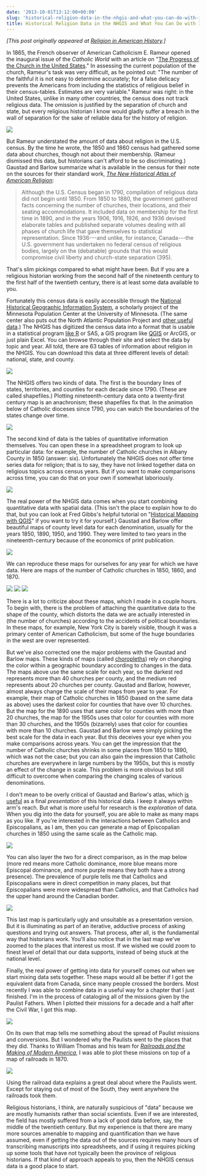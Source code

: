 ```yaml
---
date: '2013-10-01T13:12:00+00:00'
slug: 'historical-religion-data-in-the-nhgis-and-what-you-can-do-with-it'
title: Historical Religion Data in the NHGIS and What You Can Do with It
---
```


*\[This post originally appeared at [Religion in American History](http://usreligion.blogspot.com/2013/10/historical-religion-data-in-nhgis-and.html).\]*

In 1865, the French observer of American Catholicism E. Rameur opened the inaugural issue of the *Catholic World* with an article on "[The Progress of the Church in the United States](http://quod.lib.umich.edu/m/moajrnl/bac8387.0001.001/5:3?rgn=full+text;view=image)." In assessing the current population of the church, Rameur's task was very difficult, as he pointed out: "The number of the faithful it is not easy to determine accurately; for a false delicacy prevents the Americans from including the statistics of religious belief in their census-tables. Estimates are very variable." Rameur was right: in the United States, unlike in many other countries, the census does not track religious data. The omission is justified by the separation of church and state, but every religious historian I know would gladly suffer a breach in the wall of separation for the sake of reliable data for the history of religion.

<img class="center" src="//files.lincolnmullen.com/downloads/post/2013-10-01-rameur.png" />

But Rameur understated the amount of data about religion in the U.S. census. By the time he wrote, the 1850 and 1860 census had gathered some data about churches, though not about their membership. (Rameur dismissed this data, but historians can't afford to be so discriminating.) Gaustad and Barlow summarize what is available in the census for their note on the sources for their standard work, *[The New Historical Atlas of American Religion](https://www.amazon.com/dp/B0044KMUNC/ref=as_li_ss_til?tag=thebacgla-20&camp=0&creative=0&linkCode=as4&creativeASIN=B0044KMUNC&adid=1VWHJBJNDXA101GHTNYP&)*:

> Although the U.S. Census began in 1790, compilation of religious data did not begin until 1850. From 1850 to 1880, the government gathered facts concerning the number of churches, their locations, and their seating accommodations. It included data on membership for the first time in 1890, and in the years 1906, 1916, 1926, and 1936 devised elaborate tables and published separate volumes dealing with all phases of church life that gave themselves to statistical representation. Since 1936---and unlike, for instance, Canada---the U.S. government has undertaken no federal census of religious bodies, largely on the (debatable) grounds that this would compromise civil liberty and church-state separation (395).

That's slim pickings compared to what might have been. But if you are a religious historian working from the second half of the nineteenth century to the first half of the twentieth century, there is at least some data available to you.

Fortunately this census data is easily accessible through the [National Historical Geographic Information System](https://www.nhgis.org/), a scholarly project of the Minnesota Population Center at the University of Minnesota. (The same center also puts out the North Atlantic Population Project and [other useful data](http://www.ipums.org/).) The NHGIS has digitized the census data into a format that is usable in a statistical program [like R](http://www.r-project.org/) or SAS, a GIS program like [QGIS](http://www.qgis.org/en/site/) or ArcGIS, or just plain Excel. You can browse through their site and select the data by topic and year. All told, there are 63 tables of information about religion in the NHGIS. You can download this data at three different levels of detail: national, state, and county.

<img class="center" src="//files.lincolnmullen.com/downloads/post/2013-10-01-nhgis-downloads.png" />

The NHGIS offers two kinds of data. The first is the boundary lines of states, territories, and counties for each decade since 1790. (These are called shapefiles.) Plotting nineteenth-century data onto a twenty-first century map is an anachronism; these shapefiles fix that. In the animation below of Catholic dioceses since 1790, you can watch the boundaries of the states change over time.

<img class="center" src="//files.lincolnmullen.com/downloads/demographics/dioceses.animation.gif" />

The second kind of data is the tables of quantitative information themselves. You can open these in a spreadsheet program to look up particular data: for example, the number of Catholic churches in Albany County in 1850 (answer: six). Unfortunately the NHGIS does not offer time series data for religion; that is to say, they have not linked together data on religious topics across census years. But if you want to make comparisons across time, you can do that on your own if somewhat laboriously.

<img class="center" src="//files.lincolnmullen.com/downloads/post/2013-10-01-spreadsheet.png" />

The real power of the NHGIS data comes when you start combining quantitative data with spatial data. (This isn't the place to explain how to do that, but you can look at Fred Gibbs's helpful tutorial on "[Historical Mapping with QGIS](http://fredgibbs.net/historical-mapping-with-qgis/)" if you want to try it for yourself.) Gaustad and Barlow offer beautiful maps of county level data for each denomination, usually for the years 1850, 1890, 1950, and 1990. They were limited to two years in the nineteenth-century because of the economics of print publication.

<img class="center" src="//files.lincolnmullen.com/downloads/post/2013-10-01-gaustad.JPG" />

We can reproduce these maps for ourselves for any year for which we have data. Here are maps of the number of Catholic churches in 1850, 1860, and 1870.

<img class="center" src="//files.lincolnmullen.com/downloads/post/2013-10-01-catholics-1850.png" />

<img class="center" src="//files.lincolnmullen.com/downloads/post/2013-10-01-catholics-1860.png" />

<img class="center" src="//files.lincolnmullen.com/downloads/post/2013-10-01-catholics-1870.png" />

There is a lot to criticize about these maps, which I made in a couple hours. To begin with, there is the problem of attaching the quantitative data to the shape of the county, which distorts the data we are actually interested in (the number of churches) according to the accidents of political boundaries. In these maps, for example, New York City is barely visible, though it was a primary center of American Catholicism, but some of the huge boundaries in the west are over represented.

But we've also corrected one the major problems with the Gaustad and Barlow maps. These kinds of maps (called [choropleths](http://en.wikipedia.org/wiki/Choropleth_map)) rely on changing the color within a geographic boundary according to changes in the data. The maps above use the same scale for each year, so the darkest red represents more than 40 churches per county, and the medium red represents about 20 churches per county. Gaustad and Barlow, however, almost always change the scale of their maps from year to year. For example, their map of Catholic churches in 1850 (based on the same data as above) uses the darkest color for counties that have over 10 churches. But the map for the 1890 uses that same color for counties with more than 20 churches, the map for the 1950s uses that color for counties with more than 30 churches, and the 1950s (bizarrely) uses that color for counties with more than 10 churches. Gaustad and Barlow were simply picking the best scale for the data in each year. But this deceives your eye when you make comparisons across years. You can get the impression that the number of Catholic churches shrinks in some places from 1850 to 1890, which was not the case; but you can also gain the impression that Catholic churches are everywhere in large numbers by the 1950s, but this is mostly an effect of the change in scale. This problem is more obvious but still difficult to overcome when comparing the changing scales of various denominations.

I don't mean to be overly critical of Gaustad and Barlow's atlas, which [is useful](http://usreligion.blogspot.com/2013/07/atlases-of-american-religion-print-and.html) as a final *presentation* of this historical data. I keep it always within arm's reach. But what is more useful for research is the *exploration* of data. When you dig into the data for yourself, you are able to make as many maps as you like. If you're interested in the interactions between Catholics and Episcopalians, as I am, then you can generate a map of Episcopalian churches in 1850 using the same scale as the Catholic map.

<img class="center" src="//files.lincolnmullen.com/downloads/post/2013-10-01-episcopalians-1850.png" />

You can also layer the two for a direct comparison, as in the map below (more red means more Catholic dominance, more blue means more Episcopal dominance, and more purple means they both have a strong presence). The prevalence of purple tells me that Catholics and Episcopalians were in direct competition in many places, but that Episcopalians were more widespread than Catholics, and that Catholics had the upper hand around the Canadian border.

<img class="center" src="//files.lincolnmullen.com/downloads/post/2013-10-01-catholics-episcopalians.png" />

This last map is particularly ugly and unsuitable as a presentation version. But it is illuminating as part of an iterative, adductive process of asking questions and trying out answers. That process, after all, is the fundamental way that historians work. You'll also notice that in the last map we've zoomed to the places that interest us most. If we wished we could zoom to finest level of detail that our data supports, instead of being stuck at the national level.

Finally, the real power of getting into data for yourself comes out when we start mixing data sets together. These maps would all be better if I got the equivalent data from Canada, since many people crossed the borders. Most recently I was able to combine data in a useful way for a chapter that I just finished. I'm in the process of cataloging all of the missions given by the Paulist Fathers. When I plotted their missions for a decade and a half after the Civil War, I got this map.

<img class="center" src="//files.lincolnmullen.com/downloads/post/2013-10-01-paulist-missions.png" />

On its own that map tells me something about the spread of Paulist missions and conversions. But I wondered why the Paulists went to the places that they did. Thanks to William Thomas and his team for *[Railroads and the Making of Modern America](http://railroads.unl.edu/)*, I was able to plot these missions on top of a map of railroads in 1870.

<img class="center" src="//files.lincolnmullen.com/downloads/post/2013-10-01-paulist-missions-rr.png" />

Using the railroad data explains a great deal about where the Paulists went. Except for staying out of most of the South, they went anywhere the railroads took them.

Religious historians, I think, are naturally suspicious of "data" because we are mostly humanists rather than social scientists. Even if we are interested, the field has mostly suffered from a lack of good data before, say, the middle of the twentieth century. But my experience is that there are many more sources amenable to mapping and quantification than we have assumed, even if getting the data out of the sources requires many hours of transcribing manuscripts into spreadsheets, and if using it requires picking up some tools that have not typically been the province of religious historians. If that kind of approach appeals to you, then the NHGIS census data is a good place to start.
